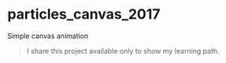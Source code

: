 # particles_canvas_2017
Simple canvas animation

>I share this project available only to show my learning path.
